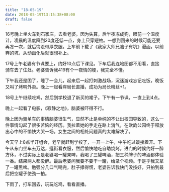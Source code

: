 ```yaml
---
title: "18-05-19"
date: 2018-05-19T13:15:38+08:00
draft: false
---
```


16号晚上坐火车到石家庄，去看老婆。因为失算，后半夜冻成狗，眼前一个温度计，凌晨的温度降到20度还低一点，身上只穿短袖。一想到回来的时候可能还要再冻一次，就后悔没带厚衣服。上车前下载了《我家大师兄脑子有坑》漫画，以前弃的坑，从动画化后就很想补上。

17号上午老婆有节课要上，约好10点后下课见。下车后我连地图都不用看，直接骑车去了住处。老婆告诉我419有个一夜情的梗，我完全不懂。

下午我还是困了，睡了一会儿，起来后一起打刺激战场，沉迷游戏忘记吃饭，晚饭又叫了烤鸭外卖。晚上一起看痒局长直播，成功为局长粉丝+1。

18号上午继续吃鸡，然后到学校退了新买的裙子。下午有一节课，一直上到4点。

晚上一起看了电影，《寂静之地》，脑婆被吓得不行。

晚上因为骑单车的事情脑婆很生气，显然不止是单纯的不让出校园导致的，这么一件事情勾起了很多苦恼的经历。我拉着她的手走在路上消气，在欧韵公园终于释放出心中的不愉快大哭一场。女生之间的相处问题真的太难解决了。

今天早上8点半开组会，老早就赶到学校了，一开一上午，中午吃过饭接着开。下午从东门坐车去万达，逛街看衣服，然后愉快地吃自助烧烤。进门的时候约好一醉方休，不过实际上是老婆喝一罐果啤，我喝了三罐啤酒，把三种牌子的啤酒都体验一番。结果两人都没醉。最后老婆问我要不要干一罐，给录个视频。于是乎我又拿了一罐黑啤。勉强分几口气喝完，肚子撑得慌，老婆告诉我快门没按好，只拍到最后把空罐子使劲一拍。

下雨了，打车回去，玩玩吃鸡，看看直播。
